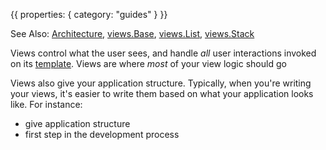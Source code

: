 {{
  properties: {
    category: "guides"
  }
}}

See Also: [Architecture](/docs/guides/architecture), [views.Base](/docs/api/viewsbase), [views.List](/docs/api/viewslist), [views.Stack](/docs/api/viewsstack)


Views control what the user sees, and handle *all* user interactions invoked on its [template](/docs/guides/templates). Views are where *most* of your view logic should go


Views also give your application structure. Typically, when you're writing your views, it's easier to write them based on what your application looks like. For instance:



- give application structure
- first step in the development process

